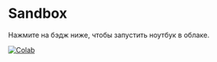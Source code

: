 # Sandbox

Нажмите на бэдж ниже, чтобы запустить ноутбук в облаке.

[![Colab](https://colab.research.google.com/assets/colab-badge.svg)](https://colab.research.google.com/github/alexanderskulikov/sandbox/blob/master/fourier_coefficients.ipynb)

